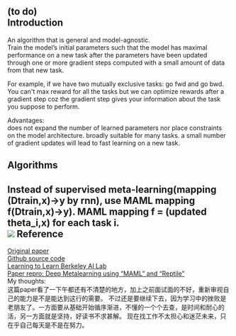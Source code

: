 (to do)  
Introduction
---------
An algorithm that is  general and model-agnostic.  
Train the model’s initial parameters such that the model has maximal performance on a new task after the parameters have been updated through one or more gradient steps computed with a small amount of data from that new task.  

For example, if we have two mutually exclusive tasks: go fwd and go bwd. You can't max reward for all the tasks but we can optimize rewards after a gradient step coz the gradient step gives your information about the task you suppose to perform.  

Advantages:  
does not expand the number of learned parameters nor place constraints on the model architecture.
broadly suitable for many tasks.
a small number of gradient updates will lead to fast learning on a new task.

Algorithms
---------
Instead of supervised meta-learning(mapping (Dtrain,x)->y by rnn), use MAML mapping f(Dtrain,x)->y). MAML mapping f = (updated theta_i,x) for each task i.  
![](http://bair.berkeley.edu/blog/assets/maml/maml.png)
Reference
---------
[Original paper](https://arxiv.org/pdf/1703.03400.pdf)  
[Github source code](https://github.com/cbfinn/maml)  
[Learning to Learn Berkeley AI Lab](https://bair.berkeley.edu/blog/2017/07/18/learning-to-learn/)  
[Paper repro: Deep Metalearning using “MAML” and “Reptile”](https://towardsdatascience.com/paper-repro-deep-metalearning-using-maml-and-reptile-fd1df1cc81b0)  
My thoughts:  
这篇paper看了一下午都还有不清楚的地方，加上之前面试面的不好，重新审视自己的能力是不是能达到这行的需要。
不过还是要继续下去，因为学习中的挫败是老朋友了。一方面要从基础开始循序渐进，不懂的一个个去查，是时间和耐心的活，另一方面就是坚持，好读书不求甚解。
现在找工作不太担心和迷茫未来，只在乎自己每天是不是在努力。
